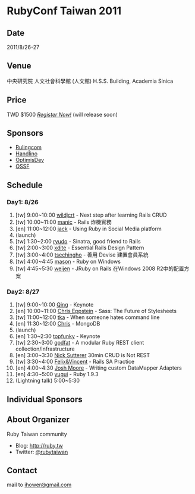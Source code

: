 # RubyConf Taiwan 2011

## Date

2011/8/26-27

## Venue

中央研究院 人文社會科學館 (人文館) H.S.S. Building, Academia Sinica

## Price

TWD $1500 *[Register Now!](#)* (will release soon)

## Sponsors

* [Rulingcom](http://www.rulingcom.com)
* [Handlino](http://handlino.com)
* [OptimisDev](http://www.optimispt.com)
* [OSSF](http://www.openfoundry.org/)

## Schedule

### Day1: 8/26

1. [tw] 9:00~10:00 [wildjcrt](2011/speakers/wildjcrt.md) - Next step after learning Rails CRUD
2. [tw] 10:00~11:00 [manic](2011/speakers/manic.md) - Rails 炸機實務
3. [en] 11:00~12:00 [jack](2011/speakers/jack.md) - Using Ruby in Social Media platform
4. (launch)
5. [tw] 1:30~2:00 [ryudo](2011/speakers/ryudo.md) - Sinatra, good friend to Rails
6. [tw] 2:00~3:00 [xdite](2011/speakers/xdite.md) - Essential Rails Design Pattern
7. [tw] 3:00~4:00 [tsechingho](2011/speakers/tsechingho.md) - 善用 Devise 建置會員系統
8. [tw] 4:00~4:45 [mason](2011/speakers/mason.md) - Ruby on Windows
9. [tw] 4:45~5:30 [weijen](2011/speakers/weijen.md) - JRuby on Rails 在Windows 2008 R2中的配置方案

### Day2: 8/27

1. [tw] 9:00~10:00 [Qing](2011/speakers/qing.md) - Keynote
2. [en] 10:00~11:00 [Chris Eppstein](2011/speakers/chris-eppstein.md) - Sass: The Future of Stylesheets
3. [tw] 11:00~12:00 [tka](2011/speakers/tka.md) - When someone hates command line
4. [en] 11:30~12:00 [Chris](2011/speakers/chris.md) - MongoDB
5. (launch)
6. [en] 1:30~2:30 [topfunky](2011/speakers/topfunky.md) - Keynote
7. [tw] 2:30~3:00 [godfat](2011/speakers/godfat.md) - A modular Ruby REST client collection/infrastructure
8. [en] 3:00~3:30 [Nick Sutterer](2011/speakers/nick.md) 30min CRUD is Not REST
9. [tw] 3:30~4:00 [Felix&Vincent](2011/speakers/felix-vincent.md) - Rails SA Practice
10. [en] 4:00~4:30 [Josh Moore](2011/speakers/josh.md) - Writing custom DataMapper Adapters
11. [en] 4:30~5:00 [yugui](2011/speakers/yugui.md) - Ruby 1.9.3
12. (Lightning talk) 5:00~5:30

## Individual Sponsors

## About Organizer

Ruby Taiwan community

* Blog: <http://ruby.tw>
* Twitter: [@rubytaiwan](http://twitter.com/rubytaiwan)

## Contact

mail to ihower@gmail.com
